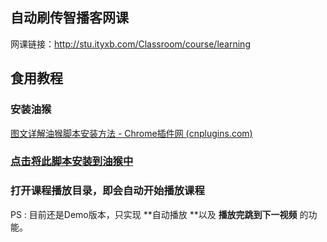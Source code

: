 ## 自动刷传智播客网课

网课链接：http://stu.ityxb.com/Classroom/course/learning

## 食用教程

### 安装油猴

[图文详解油猴脚本安装方法 - Chrome插件网 (cnplugins.com)](https://www.cnplugins.com/zhuanti/266366.html)

### [点击将此脚本安装到油猴中](AutoCZBK.user.js)

### 打开课程播放目录，即会自动开始播放课程

PS : 目前还是Demo版本，只实现 **自动播放 **以及 **播放完跳到下一视频** 的功能。

